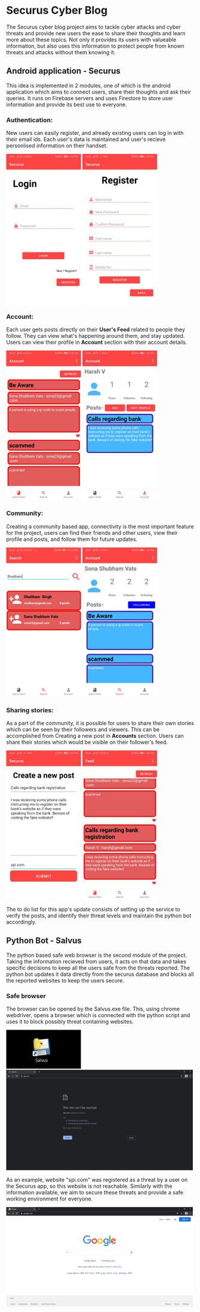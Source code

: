 # Securus Cyber Blog

The Securus cyber blog project aims to tackle cyber attacks and cyber threats and provide new users the ease to share their thoughts and learn more about these topics. Not only it provides its users with valueable information, but also uses this information to protect people from known threats and attacks without them knowing it.

## Android application - Securus

This idea is implemented in 2 modules, one of which is the android application which aims to connect users, share their thoughts and ask their queries. It runs on Firebase servers and uses Firestore to store user information and provide its best use to everyone.

### Authentication:

New users can easily register, and already existing users can log in with their email ids. Each user's data is maintained and user's recieve personlised information on their handset.

<img src="Screenshots/1.jpg" width="200" /> <img src="Screenshots/2.jpg" width="200" />

### Account:

Each user gets posts directly on their <b>User's Feed</b> related to people they follow. They can view what's happening around them, and stay updated. Users can view their profile in <b>Account</b> section with their account details.

<img src="Screenshots/3.jpg" width="200" /> <img src="Screenshots/4.jpg" width="200" />

### Community:

Creating a community based app, connectivity is the most important feature for the project, users can find their friends and other users, view their profile and posts, and follow them for future updates.

<img src="Screenshots/52.jpg" width="200" /> <img src="Screenshots/6.jpg" width="200" />

### Sharing stories:

As a part of the community, it is possible for users to share their own stories which can be seen by their followers and viewers. This can be accomplished from Creating a new post in <b>Accounts</b> section. Users can share their stories which would be visible on their follower's feed.

<img src="Screenshots/7.jpg" width="200" /> <img src="Screenshots/8.jpg" width="200" />

The to do list for this app's update consists of setting up the service to verify the posts, and identify their threat levels and maintain the python bot accordingly.

## Python Bot - Salvus

The python based safe web browser is the second module of the project. Taking the information recieved from users, it acts on that data and takes specific decisions to keep all the users safe from the threats reported. The python bot updates it data directly from the securus database and blocks all the reported websites to keep the users secure.

### Safe browser

The browser can be opened by the Salvus.exe file. This, using chrome webdriver, opens a browser which is connected with the python script and uses it to block possibly threat containing websites.

<img src="Screenshots/9.PNG" width="200" />
<img src="Screenshots/10.PNG" width="500" />

As an example, website "spi.com" was registered as a threat by a user on the Securus app, so this website is not reachable. Similarly with the information available, we aim to secure these threats and provide a safe working environment for everyone.

<img src="Screenshots/11.PNG" width="500" />
